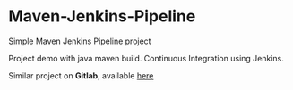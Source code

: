 # Maven-Jenkins-Pipeline
Simple Maven Jenkins Pipeline project

Project demo with java maven build. Continuous Integration using Jenkins.

Similar project on **Gitlab**, available [here](https://gitlab.com/Aman1011/testmavenproject) 
